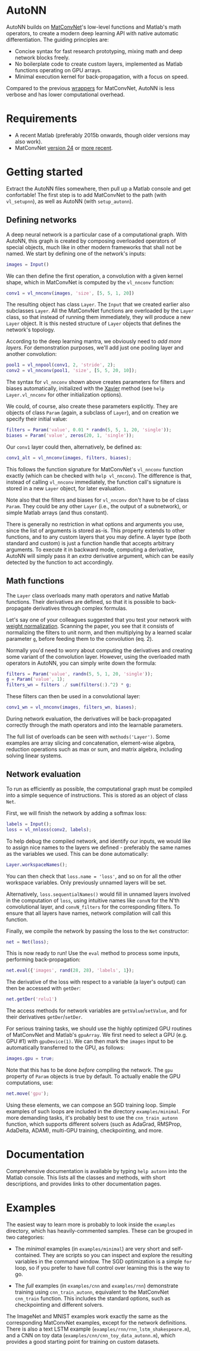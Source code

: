 
# AutoNN #
AutoNN builds on [MatConvNet](http://www.vlfeat.org/matconvnet/)'s low-level functions and Matlab's math operators, to create a modern deep learning API with native automatic differentiation. The guiding principles are:

- Concise syntax for fast research prototyping, mixing math and deep network blocks freely.
- No boilerplate code to create custom layers, implemented as Matlab functions operating on GPU arrays.
- Minimal execution kernel for back-propagation, with a focus on speed.

Compared to the previous [wrappers](http://www.vlfeat.org/matconvnet/wrappers/) for MatConvNet, AutoNN is less verbose and has lower computational overhead.


# Requirements #

* A recent Matlab (preferably 2015b onwards, though older versions may also work).
* MatConvNet [version 24](http://www.vlfeat.org/matconvnet/) or [more recent](https://github.com/vlfeat/matconvnet).


# Getting started #

Extract the AutoNN files somewhere, then pull up a Matlab console and get confortable! The first step is to add MatConvNet to the path (with `vl_setupnn`), as well as AutoNN (with `setup_autonn`).

## Defining networks ##

A deep neural network is a particular case of a computational graph. With AutoNN, this graph is created by composing overloaded operators of special objects, much like in other modern frameworks that shall not be named. We start by defining one of the network's inputs:

```Matlab
images = Input()
```

We can then define the first operation, a convolution with a given kernel shape, which in MatConvNet is computed by the `vl_nnconv` function:

```Matlab
conv1 = vl_nnconv(images, 'size', [5, 5, 1, 20])
```

The resulting object has class `Layer`. The `Input` that we created earlier also subclasses `Layer`. All the MatConvNet functions are overloaded by the `Layer` class, so that instead of running them immediately, they will produce a new `Layer` object. It is this nested structure of `Layer` objects that defines the network's topology.

According to the deep learning mantra, we obviously need to *add more layers*. For demonstration purposes, we'll add just one pooling layer and another convolution:

```Matlab
pool1 = vl_nnpool(conv1, 2, 'stride', 2);
conv2 = vl_nnconv(pool1, 'size', [5, 5, 20, 10]);
```

The syntax for `vl_nnconv` shown above creates parameters for filters and biases automatically, initialized with the [Xavier](http://www.jmlr.org/proceedings/papers/v9/glorot10a/glorot10a.pdf) method (see `help Layer.vl_nnconv` for other initialization options).

We could, of course, also create these parameters explicitly. They are objects of class `Param` (again, a subclass of `Layer`), and on creation we specify their initial value:

```Matlab
filters = Param('value', 0.01 * randn(5, 5, 1, 20, 'single'));
biases = Param('value', zeros(20, 1, 'single'));
```

Our `conv1` layer could then, alternatively, be defined as:

```Matlab
conv1_alt = vl_nnconv(images, filters, biases);
```

This follows the function signature for MatConvNet's `vl_nnconv` function exactly (which can be checked with `help vl_nnconv`). The difference is that, instead of calling `vl_nnconv` immediately, the function call's signature is stored in a new `Layer` object, for later evaluation.

Note also that the filters and biases for `vl_nnconv` don't have to be of class `Param`. They could be any other `Layer` (i.e., the output of a subnetwork), or simple Matlab arrays (and thus constant).

There is generally no restriction in what options and arguments you use, since the list of arguments is stored as-is. This property extends to other functions, and to any custom layers that you may define. A layer type (both standard and custom) is just a function handle that accepts arbitrary arguments. To execute it in backward mode, computing a derivative, AutoNN will simply pass it an *extra* derivative argument, which can be easily detected by the function to act accordingly.


## Math functions ##

The `Layer` class overloads many math operators and native Matlab functions. Their derivatives are defined, so that it is possible to back-propagate derivatives through complex formulas.

Let's say one of your colleagues suggested that you test your network with [weight normalization](https://arxiv.org/abs/1602.07868). Scanning the paper, you see that it consists of normalizing the filters to unit norm, and then multiplying by a learned scalar parameter `g`, before feeding them to the convolution (eq. 2).

Normally you'd need to worry about computing the derivatives and creating some variant of the convolution layer. However, using the overloaded math operators in AutoNN, you can simply write down the formula:

```Matlab
filters = Param('value', randn(5, 5, 1, 20, 'single'));
g = Param('value', 1);
filters_wn = filters ./ sum(filters(:).^2) * g;
```

These filters can then be used in a convolutional layer:


```Matlab
conv1_wn = vl_nnconv(images, filters_wn, biases);
```

During network evaluation, the derivatives will be back-propagated correctly through the math operators and into the learnable parameters.

The full list of overloads can be seen with `methods('Layer')`. Some examples are array slicing and concatenation, element-wise algebra, reduction operations such as max or sum, and matrix algebra, including solving linear systems.


## Network evaluation ##

To run as efficiently as possible, the computational graph must be compiled into a simple sequence of instructions. This is stored as an object of class `Net`.

First, we will finish the network by adding a softmax loss:

```Matlab
labels = Input();
loss = vl_nnloss(conv2, labels);
```

To help debug the compiled network, and identify our inputs, we would like to assign nice names to the layers we defined - preferably the same names as the variables we used. This can be done automatically:

```Matlab
Layer.workspaceNames();
```

You can then check that `loss.name = 'loss'`, and so on for all the other workspace variables. Only previously unnamed layers will be set.

Alternatively, `loss.sequentialNames()` would fill in unnamed layers involved in the computation of `loss`, using intuitive names like `convN` for the N'th convolutional layer, and `convN_filters` for the corresponding filters. To ensure that all layers have names, network compilation will call this function.

Finally, we compile the network by passing the loss to the `Net` constructor:

```Matlab
net = Net(loss);
```

This is now ready to run! Use the `eval` method to process some inputs, performing back-propagation:

```Matlab
net.eval({'images', rand(28, 28), 'labels', 1});
```

The derivative of the loss with respect to a variable (a layer's output) can then be accessed with `getDer`:

```Matlab
net.getDer('relu1')
```

The access methods for network variables are `getValue`/`setValue`, and for their derivatives `getDer`/`setDer`.

For serious training tasks, we should use the highly optimized GPU routines of MatConvNet and Matlab's `gpuArray`. We first need to select a GPU (e.g. GPU #1) with `gpuDevice(1)`. We can then mark the `images` input to be automatically transferred to the GPU, as follows:

```Matlab
images.gpu = true;
```

Note that this has to be done *before* compiling the network. The `gpu` property of `Param` objects is true by default. To actually enable the GPU computations, use:

```Matlab
net.move('gpu');
```

Using these elements, we can compose an SGD training loop. Simple examples of such loops are included in the directory `examples/minimal`. For more demanding tasks, it's probably best to use the `cnn_train_autonn` function, which supports different solvers (such as AdaGrad, RMSProp, AdaDelta, ADAM), multi-GPU training, checkpointing, and more.



# Documentation #

Comprehensive documentation is available by typing `help autonn` into the Matlab console. This lists all the classes and methods, with short descriptions, and provides links to other documentation pages.


# Examples #

The easiest way to learn more is probably to look inside the `examples` directory, which has heavily-commented samples. These can be grouped in two categories:

- The *minimal* examples (in `examples/minimal`) are very short and self-contained. They are scripts so you can inspect and explore the resulting variables in the command window. The SGD optimization is a simple `for` loop, so if you prefer to have full control over learning this is the way to go.

- The *full* examples (in `examples/cnn` and `examples/rnn`) demonstrate training using `cnn_train_autonn`, equivalent to the MatConvNet `cnn_train` function. This includes the standard options, such as checkpointing and different solvers.

The ImageNet and MNIST examples work exactly the same as the corresponding MatConvNet examples, except for the network definitions. There is also a text LSTM example (`examples/rnn/rnn_lstm_shakespeare.m`), and a CNN on toy data (`examples/cnn/cnn_toy_data_autonn.m`), which provides a good starting point for training on custom datasets.

